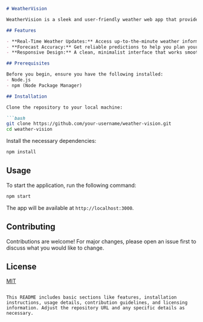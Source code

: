 
```markdown
# WeatherVision

WeatherVision is a sleek and user-friendly weather web app that provides real-time weather updates and forecasts. Developed using React, Tailwind CSS, and TypeScript, it integrates seamlessly with weather APIs via Axios to deliver accurate weather information directly to your device.

## Features

- **Real-Time Weather Updates:** Access up-to-the-minute weather information for any location.
- **Forecast Accuracy:** Get reliable predictions to help you plan your day or week.
- **Responsive Design:** A clean, minimalist interface that works smoothly on both mobile and desktop.

## Prerequisites

Before you begin, ensure you have the following installed:
- Node.js
- npm (Node Package Manager)

## Installation

Clone the repository to your local machine:

```bash
git clone https://github.com/your-username/weather-vision.git
cd weather-vision
```

Install the necessary dependencies:

```bash
npm install
```

## Usage

To start the application, run the following command:

```bash
npm start
```

The app will be available at `http://localhost:3000`.

## Contributing

Contributions are welcome! For major changes, please open an issue first to discuss what you would like to change.

## License

[MIT](https://choosealicense.com/licenses/mit/)
```

This README includes basic sections like features, installation instructions, usage details, contribution guidelines, and licensing information. Adjust the repository URL and any specific details as necessary.
